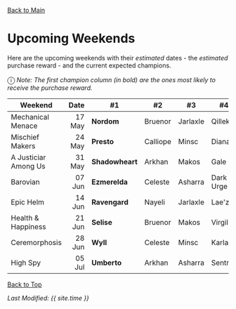 [Back to Main](index.md)

# Upcoming Weekends

Here are the upcoming weekends with their *estimated* dates - the *estimated* purchase reward - and the current expected champions.

<span style="font-size:1.2em;">ⓘ</span> *Note: The first champion column (in bold) are the ones most likely to receive the purchase reward.*

| Weekend | Date | #1 | #2 | #3 | #4 | #5 | Reward |
|---|--:|---|---|---|---|---|---|
| Mechanical Menace | 17 May | **Nordom** | Bruenor | Jarlaxle | Qillek | Evelyn | Golden Epic |
| Mischief Makers | 24 May | **Presto** | Calliope | Minsc | Diana | DM | Golden Epic |
| A Justiciar Among Us | 31 May | **Shadowheart** | Arkhan | Makos | Gale | Karlach | Golden Epic |
| Barovian | 07 Jun | **Ezmerelda** | Celeste | Asharra | Dark Urge | Hew Maan | Golden Epic |
| Epic Helm | 14 Jun | **Ravengard** | Nayeli | Jarlaxle | Lae'zel | Wyll | Golden Epic |
| Health & Happiness | 21 Jun | **Selise** | Bruenor | Makos | Virgil | Kent | Golden Epic |
| Ceremorphosis | 28 Jun | **Wyll** | Celeste | Minsc | Karlach | Gale | Golden Epic |
| High Spy | 05 Jul | **Umberto** | Arkhan | Asharra | Sentry | Shandie | Golden Epic |

[Back to Top](#top)

*Last Modified: {{ site.time }}*
